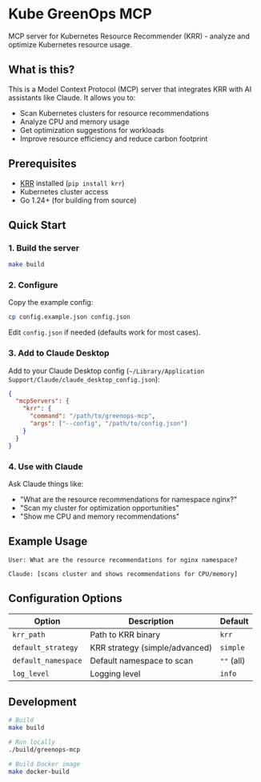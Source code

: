 # Kube GreenOps MCP

MCP server for Kubernetes Resource Recommender (KRR) - analyze and optimize Kubernetes resource usage.

## What is this?

This is a Model Context Protocol (MCP) server that integrates KRR with AI assistants like Claude. It allows you to:

- Scan Kubernetes clusters for resource recommendations
- Analyze CPU and memory usage
- Get optimization suggestions for workloads
- Improve resource efficiency and reduce carbon footprint

## Prerequisites

- [KRR](https://github.com/robusta-dev/krr) installed (`pip install krr`)
- Kubernetes cluster access
- Go 1.24+ (for building from source)

## Quick Start

### 1. Build the server

```bash
make build
```

### 2. Configure

Copy the example config:

```bash
cp config.example.json config.json
```

Edit `config.json` if needed (defaults work for most cases).

### 3. Add to Claude Desktop

Add to your Claude Desktop config (`~/Library/Application Support/Claude/claude_desktop_config.json`):

```json
{
  "mcpServers": {
    "krr": {
      "command": "/path/to/greenops-mcp",
      "args": ["--config", "/path/to/config.json"]
    }
  }
}
```

### 4. Use with Claude

Ask Claude things like:
- "What are the resource recommendations for namespace nginx?"
- "Scan my cluster for optimization opportunities"
- "Show me CPU and memory recommendations"

## Example Usage

```
User: What are the resource recommendations for nginx namespace?

Claude: [scans cluster and shows recommendations for CPU/memory]
```

## Configuration Options

| Option | Description | Default |
|--------|-------------|---------|
| `krr_path` | Path to KRR binary | `krr` |
| `default_strategy` | KRR strategy (simple/advanced) | `simple` |
| `default_namespace` | Default namespace to scan | `""` (all) |
| `log_level` | Logging level | `info` |

## Development

```bash
# Build
make build

# Run locally
./build/greenops-mcp

# Build Docker image
make docker-build
```
